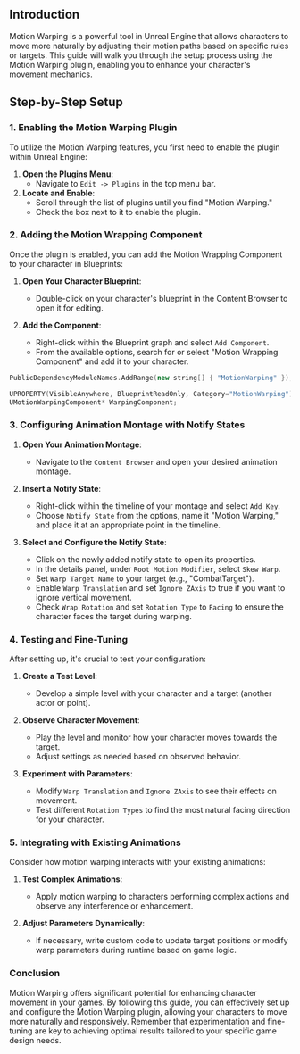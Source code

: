 ## Introduction

Motion Warping is a powerful tool in Unreal Engine that allows characters to move more naturally by adjusting their motion paths based on specific rules or targets. This guide will walk you through the setup process using the Motion Warping plugin, enabling you to enhance your character's movement mechanics.

## Step-by-Step Setup

### 1. Enabling the Motion Warping Plugin

To utilize the Motion Warping features, you first need to enable the plugin within Unreal Engine:

1. **Open the Plugins Menu**:
    - Navigate to `Edit -> Plugins` in the top menu bar.
2. **Locate and Enable**:
    - Scroll through the list of plugins until you find "Motion Warping."
    - Check the box next to it to enable the plugin.
		

### 2. Adding the Motion Wrapping Component

Once the plugin is enabled, you can add the Motion Wrapping Component to your character in Blueprints:

1. **Open Your Character Blueprint**:
    - Double-click on your character's blueprint in the Content Browser to open it for editing.
		
2. **Add the Component**:
    - Right-click within the Blueprint graph and select `Add Component`.
    - From the available options, search for or select "Motion Wrapping Component" and add it to your character.

```cpp title:Build.cpp
PublicDependencyModuleNames.AddRange(new string[] { "MotionWarping" });
```

```cpp title:Header
UPROPERTY(VisibleAnywhere, BlueprintReadOnly, Category="MotionWarping")  
UMotionWarpingComponent* WarpingComponent;
```

	
### 3. Configuring Animation Montage with Notify States


1. **Open Your Animation Montage**:
    
    - Navigate to the `Content Browser` and open your desired animation montage.
2. **Insert a Notify State**:
    
    - Right-click within the timeline of your montage and select `Add Key`.
    - Choose `Notify State` from the options, name it "Motion Warping," and place it at an appropriate point in the timeline.
3. **Select and Configure the Notify State**:
    
    - Click on the newly added notify state to open its properties.
    - In the details panel, under `Root Motion Modifier`, select `Skew Warp`.
    - Set `Warp Target Name` to your target (e.g., "CombatTarget").
    - Enable `Warp Translation` and set `Ignore ZAxis` to true if you want to ignore vertical movement.
    - Check `Wrap Rotation` and set `Rotation Type` to `Facing` to ensure the character faces the target during warping.
		

### 4. Testing and Fine-Tuning

After setting up, it's crucial to test your configuration:

1. **Create a Test Level**:
    
    - Develop a simple level with your character and a target (another actor or point).
2. **Observe Character Movement**:
    
    - Play the level and monitor how your character moves towards the target.
    - Adjust settings as needed based on observed behavior.
3. **Experiment with Parameters**:
    
    - Modify `Warp Translation` and `Ignore ZAxis` to see their effects on movement.
    - Test different `Rotation Types` to find the most natural facing direction for your character.
		

### 5. Integrating with Existing Animations

Consider how motion warping interacts with your existing animations:

1. **Test Complex Animations**:
    
    - Apply motion warping to characters performing complex actions and observe any interference or enhancement.
2. **Adjust Parameters Dynamically**:
    
    - If necessary, write custom code to update target positions or modify warp parameters during runtime based on game logic.
		

### Conclusion

Motion Warping offers significant potential for enhancing character movement in your games. By following this guide, you can effectively set up and configure the Motion Warping plugin, allowing your characters to move more naturally and responsively. Remember that experimentation and fine-tuning are key to achieving optimal results tailored to your specific game design needs.